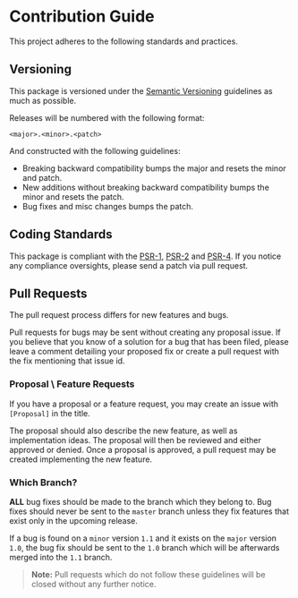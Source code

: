 # Contribution Guide

This project adheres to the following standards and practices.

## Versioning

This package is versioned under the [Semantic Versioning](http://semver.org/) guidelines as much as possible.

Releases will be numbered with the following format:

`<major>.<minor>.<patch>`

And constructed with the following guidelines:

* Breaking backward compatibility bumps the major and resets the minor and patch.
* New additions without breaking backward compatibility bumps the minor and resets the patch.
* Bug fixes and misc changes bumps the patch.

## Coding Standards

This package is compliant with the [PSR-1](https://github.com/php-fig/fig-standards/blob/master/accepted/PSR-1-basic-coding-standard.md), [PSR-2](https://github.com/php-fig/fig-standards/blob/master/accepted/PSR-2-coding-style-guide.md) and [PSR-4](https://github.com/php-fig/fig-standards/blob/master/accepted/PSR-4-autoloader.md). If you notice any compliance oversights, please send a patch via pull request.

## Pull Requests

The pull request process differs for new features and bugs.

Pull requests for bugs may be sent without creating any proposal issue. If you believe that you know of a solution for a bug that has been filed, please leave a comment detailing your proposed fix or create a pull request with the fix mentioning that issue id.

### Proposal \ Feature Requests

If you have a proposal or a feature request, you may create an issue with `[Proposal]` in the title.

The proposal should also describe the new feature, as well as implementation ideas. The proposal will then be reviewed and either approved or denied. Once a proposal is approved, a pull request may be created implementing the new feature.

### Which Branch?

**ALL** bug fixes should be made to the branch which they belong to. Bug fixes should never be sent to the `master` branch unless they fix features that exist only in the upcoming release.

If a bug is found on a `minor` version `1.1` and it exists on the `major` version `1.0`, the bug fix should be sent to the `1.0` branch which will be afterwards merged into the `1.1` branch.

> **Note:** Pull requests which do not follow these guidelines will be closed without any further notice.
